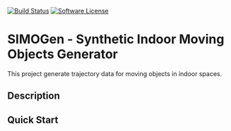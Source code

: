 [![Build Status](https://travis-ci.org/STEMLab/IndoorMOGen.svg?branch=devel)](https://travis-ci.org/STEMLab/IndoorMOGen)
[![Software License](https://img.shields.io/badge/license-MIT-brightgreen.svg?style=flat-square)](LICENSE)

# SIMOGen - Synthetic Indoor Moving Objects Generator

This project generate trajectory data for moving objects in indoor spaces.

## Description

## Quick Start
